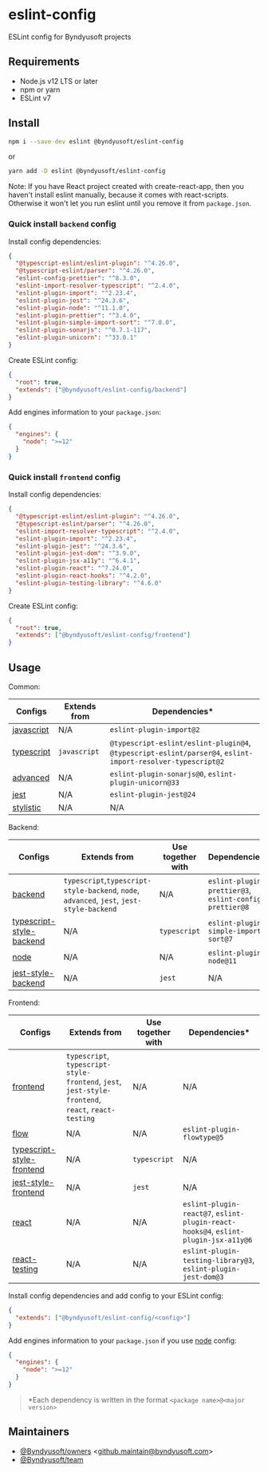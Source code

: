 # eslint-config

ESLint config for Byndyusoft projects

## Requirements

- Node.js v12 LTS or later
- npm or yarn
- ESLint v7

## Install

```bash
npm i --save-dev eslint @byndyusoft/eslint-config
```

or

```bash
yarn add -D eslint @byndyusoft/eslint-config
```

Note: If you have React project created with create-react-app, then you haven't install eslint manually, because it comes with react-scripts. Otherwise it won't let you run eslint until you remove it from `package.json`.

### Quick install `backend` config

Install config dependencies:

```json
{
  "@typescript-eslint/eslint-plugin": "^4.26.0",
  "@typescript-eslint/parser": "^4.26.0",
  "eslint-config-prettier": "^8.3.0",
  "eslint-import-resolver-typescript": "^2.4.0",
  "eslint-plugin-import": "^2.23.4",
  "eslint-plugin-jest": "^24.3.6",
  "eslint-plugin-node": "^11.1.0",
  "eslint-plugin-prettier": "^3.4.0",
  "eslint-plugin-simple-import-sort": "^7.0.0",
  "eslint-plugin-sonarjs": "^0.7.1-117",
  "eslint-plugin-unicorn": "^33.0.1"
}
```

Create ESLint config:

```json
{
  "root": true,
  "extends": ["@byndyusoft/eslint-config/backend"]
}
```

Add engines information to your `package.json`:

```json
{
  "engines": {
    "node": ">=12"
  }
}
```

### Quick install `frontend` config

Install config dependencies:

```json
{
  "@typescript-eslint/eslint-plugin": "^4.26.0",
  "@typescript-eslint/parser": "^4.26.0",
  "eslint-import-resolver-typescript": "^2.4.0",
  "eslint-plugin-import": "^2.23.4",
  "eslint-plugin-jest": "^24.3.6",
  "eslint-plugin-jest-dom": "^3.9.0",
  "eslint-plugin-jsx-a11y": "^6.4.1",
  "eslint-plugin-react": "^7.24.0",
  "eslint-plugin-react-hooks": "^4.2.0",
  "eslint-plugin-testing-library": "^4.6.0"
}
```

Create ESLint config:

```json
{
  "root": true,
  "extends": ["@byndyusoft/eslint-config/frontend"]
}
```

## Usage

Common:

| Configs                       | Extends from | Dependencies\*                                                                                             |
| ----------------------------- | ------------ | ---------------------------------------------------------------------------------------------------------- |
| [javascript](./javascript.js) | N/A          | `eslint-plugin-import@2`                                                                                   |
| [typescript](./typescript.js) | `javascript` | `@typescript-eslint/eslint-plugin@4`, `@typescript-eslint/parser@4`, `eslint-import-resolver-typescript@2` |
| [advanced](./advanced.js)     | N/A          | `eslint-plugin-sonarjs@0`, `eslint-plugin-unicorn@33`                                                      |
| [jest](./jest.js)             | N/A          | `eslint-plugin-jest@24`                                                                                    |
| [stylistic](./stylistic.js)   | N/A          | N/A                                                                                                        |

Backend:

| Configs                                                   | Extends from                                                                              | Use together with | Dependencies\*                                         |
| --------------------------------------------------------- | ----------------------------------------------------------------------------------------- | ----------------- | ------------------------------------------------------ |
| [backend](./backend.js)                                   | `typescript`,`typescript-style-backend`, `node`, `advanced`, `jest`, `jest-style-backend` | N/A               | `eslint-plugin-prettier@3`, `eslint-config-prettier@8` |
| [typescript-style-backend](./typescript-style-backend.js) | N/A                                                                                       | `typescript`      | `eslint-plugin-simple-import-sort@7`                   |
| [node](./node.js)                                         | N/A                                                                                       | N/A               | `eslint-plugin-node@11`                                |
| [jest-style-backend](./jest-style-backend.js)             | N/A                                                                                       | `jest`            | N/A                                                    |

Frontend:

| Configs                                                     | Extends from                                                                                       | Use together with | Dependencies\*                                                                     |
| ----------------------------------------------------------- | -------------------------------------------------------------------------------------------------- | ----------------- | ---------------------------------------------------------------------------------- |
| [frontend](./frontend.js)                                   | `typescript`, `typescript-style-frontend`, `jest`, `jest-style-frontend`, `react`, `react-testing` | N/A               | N/A                                                                                |
| [flow](./flow.js)                                           | N/A                                                                                                | N/A               | `eslint-plugin-flowtype@5`                                                         |
| [typescript-style-frontend](./typescript-style-frontend.js) | N/A                                                                                                | `typescript`      | N/A                                                                                |
| [jest-style-frontend](./jest-style-frontend.js)             | N/A                                                                                                | `jest`            | N/A                                                                                |
| [react](./react.js)                                         | N/A                                                                                                | N/A               | `eslint-plugin-react@7`, `eslint-plugin-react-hooks@4`, `eslint-plugin-jsx-a11y@6` |
| [react-testing](./react-testing.js)                         | N/A                                                                                                | N/A               | `eslint-plugin-testing-library@3`, `eslint-plugin-jest-dom@3`                      |

Install config dependencies and add config to your ESLint config:

```json
{
  "extends": ["@byndyusoft/eslint-config/<config>"]
}
```

Add engines information to your `package.json` if you use [node](./node.js) config:

```json
{
  "engines": {
    "node": ">=12"
  }
}
```

> \*Each dependency is written in the format `<package name>@<major version>`

## Maintainers

- [@Byndyusoft/owners](https://github.com/orgs/Byndyusoft/teams/owners) <<github.maintain@byndyusoft.com>>
- [@Byndyusoft/team](https://github.com/orgs/Byndyusoft/teams/team)
